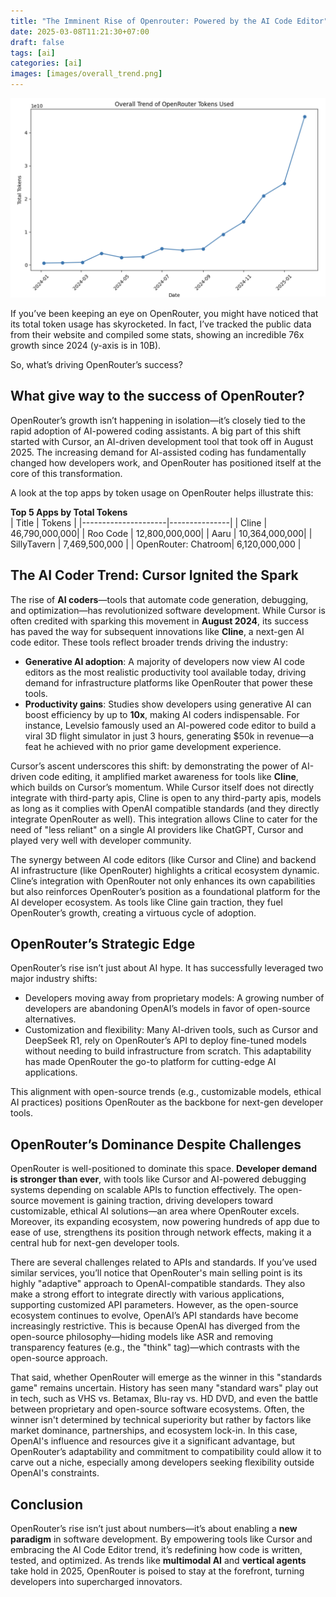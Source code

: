 ```yaml
---
title: "The Imminent Rise of Openrouter: Powered by the AI Code Editor"
date: 2025-03-08T11:21:30+07:00
draft: false
tags: [ai]
categories: [ai]
images: [images/overall_trend.png]
---
```


![](images/overall_trend.png)

If you’ve been keeping an eye on OpenRouter, you might have noticed that its total token usage has skyrocketed. In fact, I’ve tracked the public data from their website and compiled some stats, showing an incredible 76x growth since 2024 (y-axis is in 10B).

So, what’s driving OpenRouter’s success?

## What give way to the success of OpenRouter?

OpenRouter’s growth isn’t happening in isolation—it’s closely tied to the rapid adoption of AI-powered coding assistants. A big part of this shift started with Cursor, an AI-driven development tool that took off in August 2025. The increasing demand for AI-assisted coding has fundamentally changed how developers work, and OpenRouter has positioned itself at the core of this transformation.

A look at the top apps by token usage on OpenRouter helps illustrate this:

**Top 5 Apps by Total Tokens**  
| Title               | Tokens        |
|---------------------|---------------|
| Cline               | 46,790,000,000|
| Roo Code            | 12,800,000,000|
| Aaru                | 10,364,000,000|
| SillyTavern         | 7,469,500,000 |
| OpenRouter: Chatroom| 6,120,000,000 |

## The AI Coder Trend: Cursor Ignited the Spark 
The rise of **AI coders**—tools that automate code generation, debugging, and optimization—has revolutionized software development. While Cursor is often credited with sparking this movement in **August 2024**, its success has paved the way for subsequent innovations like **Cline**, a next-gen AI code editor. These tools reflect broader trends driving the industry:  

- **Generative AI adoption**: A majority of developers now view AI code editors as the most realistic productivity tool available today, driving demand for infrastructure platforms like OpenRouter that power these tools.  
- **Productivity gains**: Studies show developers using generative AI can boost efficiency by up to **10x**, making AI coders indispensable. For instance, Levelsio famously used an AI-powered code editor to build a viral 3D flight simulator in just 3 hours, generating $50k in revenue—a feat he achieved with no prior game development experience. 

Cursor’s ascent underscores this shift: by demonstrating the power of AI-driven code editing, it amplified market awareness for tools like **Cline**, which builds on Cursor’s momentum. While Cursor itself does not directly integrate with third-party apis, Cline is open to any third-party apis, models as long as it complies with OpenAI compatible standards (and they directly integrate OpenRouter as well). This integration allows Cline to cater for the need of "less reliant" on a single AI providers like ChatGPT, Cursor and played very well with developer community.  

The synergy between AI code editors (like Cursor and Cline) and backend AI infrastructure (like OpenRouter) highlights a critical ecosystem dynamic. Cline’s integration with OpenRouter not only enhances its own capabilities but also reinforces OpenRouter’s position as a foundational platform for the AI developer ecosystem. As tools like Cline gain traction, they fuel OpenRouter’s growth, creating a virtuous cycle of adoption.  

## OpenRouter’s Strategic Edge
OpenRouter’s rise isn’t just about AI hype. It has successfully leveraged two major industry shifts:
- Developers moving away from proprietary models: A growing number of developers are abandoning OpenAI’s models in favor of open-source alternatives. 
- Customization and flexibility: Many AI-driven tools, such as Cursor and DeepSeek R1, rely on OpenRouter’s API to deploy fine-tuned models without needing to build infrastructure from scratch. This adaptability has made OpenRouter the go-to platform for cutting-edge AI applications.

This alignment with open-source trends (e.g., customizable models, ethical AI practices) positions OpenRouter as the backbone for next-gen developer tools.

## OpenRouter’s Dominance Despite Challenges
OpenRouter is well-positioned to dominate this space. **Developer demand is stronger than ever**, with tools like Cursor and AI-powered debugging systems depending on scalable APIs to function effectively. The open-source movement is gaining traction, driving developers toward customizable, ethical AI solutions—an area where OpenRouter excels. Moreover, its expanding ecosystem, now powering hundreds of app due to ease of use, strengthens its position through network effects, making it a central hub for next-gen developer tools.

There are several challenges related to APIs and standards. If you’ve used similar services, you’ll notice that OpenRouter's main selling point is its highly "adaptive" approach to OpenAI-compatible standards. They also make a strong effort to integrate directly with various applications, supporting customized API parameters. However, as the open-source ecosystem continues to evolve, OpenAI’s API standards have become increasingly restrictive. This is because OpenAI has diverged from the open-source philosophy—hiding models like ASR and removing transparency features (e.g., the "think" tag)—which contrasts with the open-source approach.

That said, whether OpenRouter will emerge as the winner in this "standards game" remains uncertain. History has seen many "standard wars" play out in tech, such as VHS vs. Betamax, Blu-ray vs. HD DVD, and even the battle between proprietary and open-source software ecosystems. Often, the winner isn't determined by technical superiority but rather by factors like market dominance, partnerships, and ecosystem lock-in. In this case, OpenAI's influence and resources give it a significant advantage, but OpenRouter’s adaptability and commitment to compatibility could allow it to carve out a niche, especially among developers seeking flexibility outside OpenAI's constraints.

## Conclusion  
OpenRouter’s rise isn’t just about numbers—it’s about enabling a **new paradigm** in software development. By empowering tools like Cursor and embracing the AI Code Editor trend, it’s redefining how code is written, tested, and optimized. As trends like **multimodal AI** and **vertical agents** take hold in 2025, OpenRouter is poised to stay at the forefront, turning developers into supercharged innovators.  
